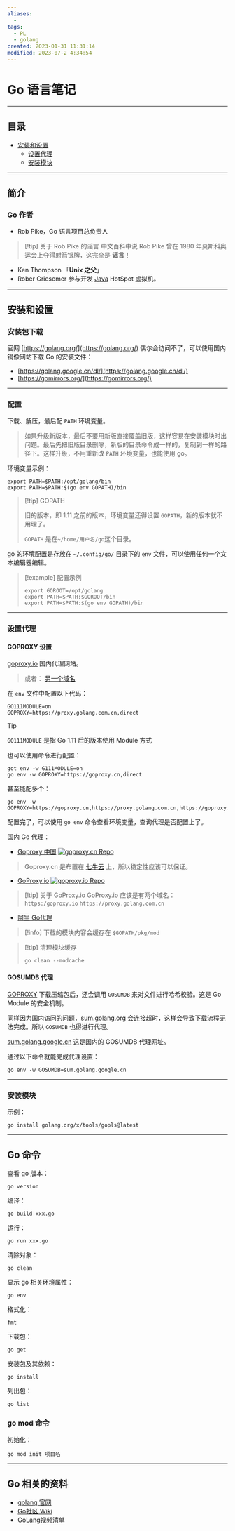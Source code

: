 ```yaml
---
aliases:
  - 
tags:
  - PL
  - golang
created: 2023-01-31 11:31:14
modified: 2023-07-2 4:34:54
---
```

# Go 语言笔记

---
## 目录

* [安装和设置](#golang_setup)
	* [设置代理](#golang_setup_proxy)
	* [安装模块](#golang_setup_modules)

---

## <span id="golang_instroduction">简介</span>

### Go 作者

* Rob Pike，Go 语言项目总负责人
> [!tip] 关于 Rob Pike 的谣言
> 中文百科中说 Rob Pike 曾在 1980 年莫斯科奥运会上夺得射箭银牌，这完全是 **谣言**！
* Ken Thompson 「**Unix 之父**」
* Rober Griesemer 参与开发 [Java](../Java/Java_Note.md) HotSpot 虚拟机。

---

## <span id="golang_setup">安装和设置</span>

### 安装包下载

官网 [https://golang.org/](https://golang.org/) 偶尔会访问不了，可以使用国内镜像网站下载 Go 的安装文件：
* [https://golang.google.cn/dl/](https://golang.google.cn/dl/)
* [https://gomirrors.org/](https://gomirrors.org/)

---

### 配置

下载、解压，最后配 `PATH` 环境变量。
> 如果升级新版本，最后不要用新版直接覆盖旧版，这样容易在安装模块时出问题。最后先把旧版目录删除，新版的目录命令成一样的，复制到一样的路径下。这样升级，不用重新改 `PATH` 环境变量，也能使用 go。

环境变量示例：
```shell
export PATH=$PATH:/opt/golang/bin
export PATH=$PATH:$(go env GOPATH)/bin
```

> [!tip] GOPATH
> 
> 旧的版本，即 1.11 之前的版本，环境变量还得设置 `GOPATH`，新的版本就不用理了。
> 
> `GOPATH` 是在`~/home/用户名/go`这个目录。

go 的环境配置是存放在 `~/.config/go/` 目录下的 `env` 文件，可以使用任何一个文本编辑器编辑。

> [!example] 配置示例
> 
> ```profle
> export GOROOT=/opt/golang
> export PATH=$PATH:$GOROOT/bin
> export PATH=$PATH:$(go env GOPATH)/bin
> ```
> 
> 


---

### <span id="golang_setup_proxy">设置代理</span>

#### <span id="golang_setup_proxy_goproxy">GOPROXY 设置</span>

[goproxy.io](https://goproxy.io) 国内代理网站。
> 或者： [另一个域名](https://proxy.golang.com.cn)

在 `env` 文件中配置以下代码：
```
GO111MODULE=on
GOPROXY=https://proxy.golang.com.cn,direct
```
> [!tip]
> `GO111MODULE` 是指 Go 1.11 后的版本使用 Module 方式

也可以使用命令进行配置：
```shell
got env -w G111MODULE=on
go env -w GOPROXY=https://goproxy.cn,direct
```

甚至能配多个：
```shell
go env -w GOPROXY=https://goproxy.cn,https://proxy.golang.com.cn,https://goproxy.io,direct
```

配置完了，可以使用 `go env` 命令查看环境变量，查询代理是否配置上了。

国内 Go 代理：

* [Goproxy 中国](https://goproxy.cn/) [![goproxy.cn Repo](https://img.shields.io/github/stars/goproxy/goproxy.cn?style=social)](https://github.com/goproxy/goproxy.cn)
> Goproxy.cn 是布置在 [七牛云](https://www.qiniu.com/) 上，所以稳定性应该可以保证。
* [GoProxy.io](https://goproxy.io/) [![goproxy.io Repo](https://img.shields.io/github/stars/goproxyio/goproxy?style=social)](https://github.com/goproxyio/goproxy)
> [!tip] 关于 GoProxy.io
> GoProxy.io 应该是有两个域名：  
> `https:/goproxy.io` 
> `https://proxy.golang.com.cn`
* [阿里 Go代理](https://mirrors.aliyun.com/goproxy/)

> [!info]
> 下载的模块内容会缓存在 `$GOPATH/pkg/mod`

> [!tip] 清理模块缓存
>
> ```shell
> go clean --modcache
> ```

#### GOSUMDB 代理

[GOPROXY](#golang_setup_proxy_goproxy) 下载压缩包后，还会调用 `GOSUMDB` 来对文件进行哈希校验。这是 Go Module 的安全机制。

同样因为国内访问的问题，[sum.golang.org](https://sum.golang.org) 会连接超时，这样会导致下载流程无法完成。所以 `GOSUMDB` 也得进行代理。

[sum.golang.google.cn](https://sum.golang.google.cn) 这是国内的 GOSUMDB 代理网址。

通过以下命令就能完成代理设置：
```shell
go env -w GOSUMDB=sum.golang.google.cn
```

---

### <span id="golang_setup_modules">安装模块</span>

示例：
```shell
go install golang.org/x/tools/gopls@latest
```

---
## Go 命令

查看 go 版本：
```shell
go version
```

编译：
```shell
go build xxx.go
```

运行：
```shell
go run xxx.go
```

清除对象：
```shell
go clean
```

显示 go 相关环境属性：
```shell
go env
```

格式化：
```shell
fmt
```

下载包：
```shell
go get
```

安装包及其依赖：
```shell
go install 
```

列出包：
```shell
go list
```

### go mod 命令

初始化：
```shell
go mod init 项目名
```

---

## Go 相关的资料

* [golang 官网](https://go.dev/)
* [Go社区 Wiki](https://learnku.com/go/wikis)
* [GoLang视频清单](GoLang_Videos.md)

